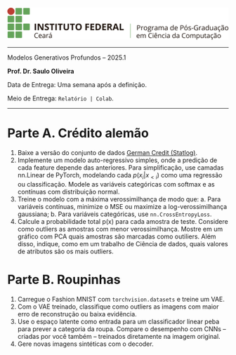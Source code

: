 
![logo](../ppgc_logo.png)

---

Modelos Generativos Profundos – 2025.1

**Prof. Dr. Saulo Oliveira**

Data de Entrega: Uma semana após a definição.

Meio de Entrega: ```Relatório | Colab```.


---

# Parte A. Crédito alemão

1. Baixe a versão do conjunto de dados [German Credit (Statlog)](https://archive.ics.uci.edu/dataset/144/statlog+german+credit+data).
2. Implemente um modelo auto-regressivo simples, onde a predição de cada feature depende das anteriores. Para simplificação, use camadas nn.Linear de PyTorch, modelando cada $p(x_i | x_{<i})$ como uma regressão ou classificação. Modele as variáveis categóricas com softmax e as contínuas com distribuição normal.
3. Treine o modelo com a máxima verossimilhança de modo que:
   a. Para variáveis contínuas, minimize o MSE ou maximize a log-verossimilhança gaussiana;
   b. Para variáveis categóricas, use ```nn.CrossEntropyLoss```.
4. Calcule a probabilidade total p(x) para cada amostra de teste. Considere como outliers as amostras com menor verossimilhança. Mostre em um gráfico com PCA quais amostras são marcadas como outiliers. Além disso, indique, como em um trabalho de Ciência de dados, quais valores de atributos são os mais outliers.


# Parte B. Roupinhas 

1. Carregue o Fashion MNIST com ```torchvision.datasets``` e treine um VAE.
2. Com o VAE treinado, classifique como outliers as imagens com maior erro de reconstrução ou baixa evidência.
3. Use o espaço latente como entrada para um classificador linear peba para prever a categoria da roupa. Compare o desempenho com CNNs – criadas por você também – treinados diretamente na imagem original.
4. Gere novas imagens sintéticas com o decoder.
